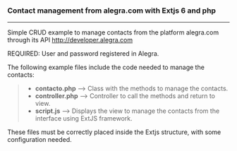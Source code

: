 ### Contact management from alegra.com with Extjs 6 and php
---------------------------------------

Simple CRUD example to manage contacts from the platform alegra.com through its API http://developer.alegra.com

REQUIRED: User and password registered in Alegra.

The following example files include the code needed to manage the contacts:

 
> - **contacto.php**    --> Class with the methods to manage the contacts.
> - **controller.php**  --> Controller to call the methods and return to view.
> - **script.js**       --> Displays the view to manage the contacts from the interface using ExtJS framework.


These files must be correctly placed inside the Extjs structure, with some configuration needed.
